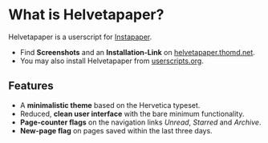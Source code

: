 What is Helvetapaper?
=====================

Helvetapaper is a userscript for [Instapaper](http://instapaper.com).

* Find __Screenshots__ and an __Installation-Link__ on [helvetapaper.thomd.net](http://helvetapaper.thomd.net).
* You may also install Helvetapaper from [userscripts.org](http://userscripts.org/scripts/show/78176).


Features
--------

* A __minimalistic theme__ based on the Hervetica typeset.
* Reduced, __clean user interface__ with the bare minimum functionality.
* __Page-counter flags__ on the navigation links _Unread_, _Starred_ and _Archive_. 
* __New-page flag__ on pages saved within the last three days.

